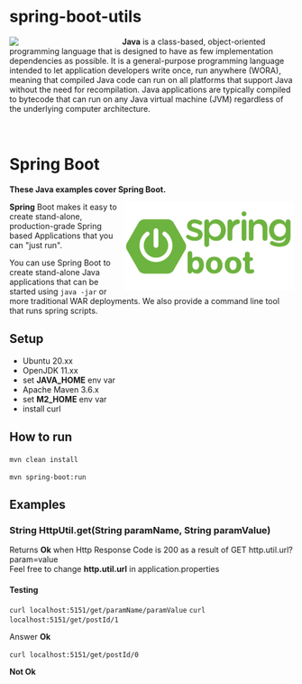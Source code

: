 # spring-boot-utils

<img src="https://github.com/joseosuna-engineer/spring-boot-utils/blob/main/Java.png" align="left"  width="200" />

**Java** is a class-based, object-oriented programming language that is designed to have as few implementation dependencies as possible.
It is a general-purpose programming language intended to let application developers write once, run anywhere (WORA), meaning that compiled Java code can run on all platforms that support Java without the need for recompilation.
Java applications are typically compiled to bytecode that can run on any Java virtual machine (JVM) regardless of the underlying computer architecture. <br /><br /><br />


# **Spring Boot**

**These Java examples cover Spring Boot.**

<img src="https://github.com/joseosuna-engineer/spring-boot-utils/blob/main/spring-boot.png" align="right"  width="300" />

**Spring** Boot makes it easy to create stand-alone, production-grade Spring based Applications that you can "just run". <br />

You can use Spring Boot to create stand-alone Java applications that can be started using ```java -jar``` or more traditional WAR deployments. We also provide a command line tool that runs spring scripts.


## Setup
* Ubuntu 20.xx
* OpenJDK 11.xx
* set **JAVA_HOME** env var
* Apache Maven 3.6.x
* set **M2_HOME** env var
* install curl


## How to run
```mvn clean install```


```mvn spring-boot:run```


## Examples

### String HttpUtil.get(String paramName, String paramValue)

Returns **Ok** when Http Response Code is 200 as a result of GET http.util.url?param=value <br />
Feel free to change **http.util.url** in application.properties <br />
  
#### Testing
```curl localhost:5151/get/paramName/paramValue```
```curl localhost:5151/get/postId/1```

Answer **Ok**

```curl localhost:5151/get/postId/0```

**Not Ok** <br />


